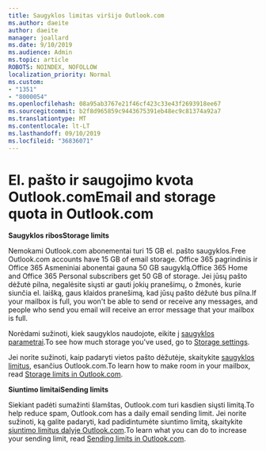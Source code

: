 ```yaml
---
title: Saugyklos limitas viršijo Outlook.com
ms.author: daeite
author: daeite
manager: joallard
ms.date: 9/10/2019
ms.audience: Admin
ms.topic: article
ROBOTS: NOINDEX, NOFOLLOW
localization_priority: Normal
ms.custom:
- "1351"
- "8000054"
ms.openlocfilehash: 08a95ab3767e21f46cf423c33e43f2693918ee67
ms.sourcegitcommit: b2f8d965859c9443675391eb48ec9c81374a92a7
ms.translationtype: MT
ms.contentlocale: lt-LT
ms.lasthandoff: 09/10/2019
ms.locfileid: "36836071"
---
```

# <a name="email-and-storage-quota-in-outlookcom"></a><span data-ttu-id="a9d65-102">El. pašto ir saugojimo kvota Outlook.com</span><span class="sxs-lookup"><span data-stu-id="a9d65-102">Email and storage quota in Outlook.com</span></span>

<span data-ttu-id="a9d65-103">**Saugyklos ribos**</span><span class="sxs-lookup"><span data-stu-id="a9d65-103">**Storage limits**</span></span>

<span data-ttu-id="a9d65-104">Nemokami Outlook.com abonementai turi 15 GB el. pašto saugyklos.</span><span class="sxs-lookup"><span data-stu-id="a9d65-104">Free Outlook.com accounts have 15 GB of email storage.</span></span> <span data-ttu-id="a9d65-105">Office 365 pagrindinis ir Office 365 Asmeniniai abonentai gauna 50 GB saugyklą.</span><span class="sxs-lookup"><span data-stu-id="a9d65-105">Office 365 Home and Office 365 Personal subscribers get 50 GB of storage.</span></span> <span data-ttu-id="a9d65-106">Jei jūsų pašto dėžutė pilna, negalėsite siųsti ar gauti jokių pranešimų, o žmonės, kurie siunčia el. laišką, gaus klaidos pranešimą, kad jūsų pašto dėžutė bus pilna.</span><span class="sxs-lookup"><span data-stu-id="a9d65-106">If your mailbox is full, you won't be able to send or receive any messages, and people who send you email will receive an error message that your mailbox is full.</span></span>

<span data-ttu-id="a9d65-107">Norėdami sužinoti, kiek saugyklos naudojote, eikite į [saugyklos parametrai](https://outlook.live.com/mail/options/general/storage).</span><span class="sxs-lookup"><span data-stu-id="a9d65-107">To see how much storage you've used, go to [Storage settings](https://outlook.live.com/mail/options/general/storage).</span></span>

<span data-ttu-id="a9d65-108">Jei norite sužinoti, kaip padaryti vietos pašto dėžutėje, skaitykite [saugyklos limitus](https://support.office.com/article/7ac99134-69e5-4619-ac0b-2d313bba5e9e), esančius Outlook.com.</span><span class="sxs-lookup"><span data-stu-id="a9d65-108">To learn how to make room in your mailbox, read [Storage limits in Outlook.com](https://support.office.com/article/7ac99134-69e5-4619-ac0b-2d313bba5e9e).</span></span>

<span data-ttu-id="a9d65-109">**Siuntimo limitai**</span><span class="sxs-lookup"><span data-stu-id="a9d65-109">**Sending limits**</span></span>

<span data-ttu-id="a9d65-110">Siekiant padėti sumažinti šlamštas, Outlook.com turi kasdien siųsti limitą.</span><span class="sxs-lookup"><span data-stu-id="a9d65-110">To help reduce spam, Outlook.com has a daily email sending limit.</span></span> <span data-ttu-id="a9d65-111">Jei norite sužinoti, ką galite padaryti, kad padidintumėte siuntimo limitą, skaitykite [siuntimo limitus dalyje Outlook.com](https://support.office.com/article/279ee200-594c-40f0-9ec8-bb6af7735c2e).</span><span class="sxs-lookup"><span data-stu-id="a9d65-111">To learn what you can do to increase your sending limit, read [Sending limits in Outlook.com](https://support.office.com/article/279ee200-594c-40f0-9ec8-bb6af7735c2e).</span></span>